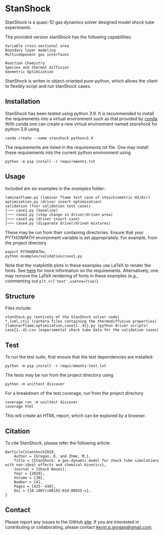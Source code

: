 # StanShock

StanShock is a quasi-1D gas dynamics solver designed model shock tube experiments. 

The provided version stanShock has the following capabilities:

	Variable cross-sectional area
	Boundary layer modeling
	Multicomponent gas interfaces
	
	Reaction Chemistry
	Species and thermal diffusion
	Geometric Optimization
	

StanShock is writen in object-oriented pure-python, which allows the client to flexibly script and run stanShock cases. 

## Installation

StanShock has been tested using python 3.9. 
It is recommended to install the requirements into a virtual environment such as that provided by [conda](https://docs.conda.io/en/latest/).
With conda one can create a new virtual environment named _stanshock_ for python 3.9 using

`conda create --name stanshock python=3.9`

The requirements are listed in the _requirements.txt_ file. One may install these requirements into the current python environment using

`python -m pip install -r requirements.txt`

## Usage
Included are six examples in the _examples_ folder:
```
laminarFlame.py (laminar flame test case of stoichiometric H2/Air)
optimization.py (driver insert optimization)
validation (four validation test cases)
│─── case1.py (baseline)
│─── case2.py (step change in driver/driven area)
│─── case3.py (driver insert case)
│─── case4.py (disparate driver/driven mixtures)
```

These may be run from their containing directories. 
Ensure that your _PYTHONPATH_ environment variable is set appropriately.
For example, from the project directory

    export PYTHONPATH=.
    python examples/validation/case1.py

Note that the matplotlib plots in these examples use LaTeX to render the fonts. 
See [here](https://matplotlib.org/stable/tutorials/text/usetex.html) for more information on the requirements.
Alternatively, one may remove the LaTeX rendering of fonts in these examples (e.g., commenting out `plt.rc('text',usetex=True)`).
## Structure
Files include:

	stanShock.py (entirety of the StanShock solver code)
	*.{xml,cti} (cantera files containing the thermodiffusive properties)
	{laminarFlame,optimization,case{1..4}}.py (python driver scripts)
	case{1..4}.csv (experimental shock tube data for the validation cases)

## Test
To run the test suite, first ensure that the test dependencies are installed: 

    python -m pip install -r requirements-test.txt

The tests may be run from the project directory using

    python -m unittest discover

For a breakdown of the test coverage, run from the project directory

    coverage run -m unittest discover
    coverage html

This will create an HTML report, which can be explored by a browser.

## Citation
To cite StanShock, please refer the following article:

```
@article{stanshock2020,
    Author = {Grogan, K. and Ihme, M.},
    Title = {StanShock: a gas-dynamic model for shock tube simulations with non-ideal effects and chemical kinetics},
    Journal = {Shock Waves},
    Year = {2020},
    Volume = {30},
    Number = {4},
    Pages = {425--438},
    Doi = {10.1007/s00193-019-00935-x},
}
```
## Contact
Please report any issues to the GitHub [site](https://github.com/IhmeGroup/StanShock). 
If you are interested in contributing or collaborating, please contact kevin.p.grogan@gmail.com.
